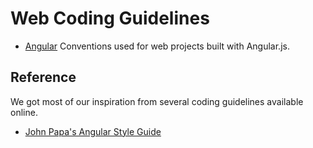 # Web Coding Guidelines

- [Angular](Angular/) Conventions used for web projects built with Angular.js.

## Reference

We got most of our inspiration from several coding guidelines available online.

- [John Papa's Angular Style Guide](https://github.com/johnpapa/angular-styleguide)
